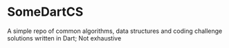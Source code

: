 # SomeDartCS
A simple repo of common algorithms, data structures and coding challenge solutions written in Dart; Not exhaustive
